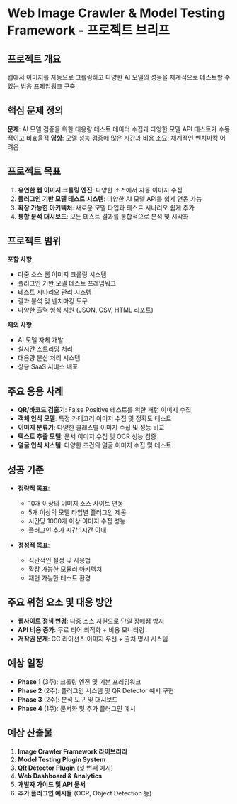 # Web Image Crawler & Model Testing Framework - 프로젝트 브리프

## 프로젝트 개요
웹에서 이미지를 자동으로 크롤링하고 다양한 AI 모델의 성능을 체계적으로 테스트할 수 있는 범용 프레임워크 구축

## 핵심 문제 정의
**문제**: AI 모델 검증을 위한 대용량 테스트 데이터 수집과 다양한 모델 API 테스트가 수동적이고 비효율적
**영향**: 모델 성능 검증에 많은 시간과 비용 소요, 체계적인 벤치마킹 어려움

## 프로젝트 목표
1. **유연한 웹 이미지 크롤링 엔진**: 다양한 소스에서 자동 이미지 수집
2. **플러그인 기반 모델 테스트 시스템**: 다양한 AI 모델 API를 쉽게 연동 가능
3. **확장 가능한 아키텍처**: 새로운 모델 타입과 테스트 시나리오 쉽게 추가
4. **통합 분석 대시보드**: 모든 테스트 결과를 통합적으로 분석 및 시각화

## 프로젝트 범위

**포함 사항**
- 다중 소스 웹 이미지 크롤링 시스템
- 플러그인 기반 모델 테스트 프레임워크
- 테스트 시나리오 관리 시스템
- 결과 분석 및 벤치마킹 도구
- 다양한 출력 형식 지원 (JSON, CSV, HTML 리포트)

**제외 사항**
- AI 모델 자체 개발
- 실시간 스트리밍 처리
- 대용량 분산 처리 시스템
- 상용 SaaS 서비스 배포

## 주요 응용 사례
- **QR/바코드 검출기**: False Positive 테스트를 위한 패턴 이미지 수집
- **객체 인식 모델**: 특정 카테고리 이미지 수집 및 정확도 테스트
- **이미지 분류기**: 다양한 클래스별 이미지 수집 및 성능 비교
- **텍스트 추출 모델**: 문서 이미지 수집 및 OCR 성능 검증
- **얼굴 인식 시스템**: 다양한 조건의 얼굴 이미지 수집 및 테스트

## 성공 기준
- **정량적 목표**:
  - 10개 이상의 이미지 소스 사이트 연동
  - 5개 이상의 모델 타입별 플러그인 제공
  - 시간당 1000개 이상 이미지 수집 성능
  - 플러그인 추가 시간 1시간 이내

- **정성적 목표**:
  - 직관적인 설정 및 사용법
  - 확장 가능한 모듈러 아키텍처
  - 재현 가능한 테스트 환경

## 주요 위험 요소 및 대응 방안
- **웹사이트 정책 변경**: 다중 소스 지원으로 단일 장애점 방지
- **API 비용 증가**: 무료 티어 최적화 + 비용 모니터링
- **저작권 문제**: CC 라이선스 이미지 우선 + 출처 명시 시스템

## 예상 일정
- **Phase 1** (3주): 크롤링 엔진 및 기본 프레임워크
- **Phase 2** (2주): 플러그인 시스템 및 QR Detector 예시 구현
- **Phase 3** (2주): 분석 도구 및 대시보드
- **Phase 4** (1주): 문서화 및 추가 플러그인 예시

## 예상 산출물
1. **Image Crawler Framework 라이브러리**
2. **Model Testing Plugin System**
3. **QR Detector Plugin** (첫 번째 예시)
4. **Web Dashboard & Analytics**
5. **개발자 가이드 및 API 문서**
6. **추가 플러그인 예시들** (OCR, Object Detection 등)

